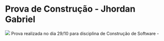 # Prova de Construção - Jhordan Gabriel
<img src="https://api.travis-ci.org/jhordangab/prova-construcao.svg?branch=master">
Prova realizada no dia 29/10 para  disciplina de Construção de Software - 
